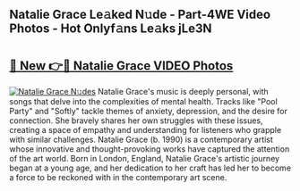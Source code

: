 ## Natalie Grace Le𝚊ked N𝚞de - Part-4WE Video Photos - Hot Onlyf𝚊ns Le𝚊ks jLe3N

# <h2><a href="http://ab11402.deff.icu/?id=Natalie+Grace">🔗 New 👉🔴 Natalie Grace VIDEO Photos</a></h2>

[![Natalie Grace N𝚞des](https://i.imgur.com/rIISA9y.gif)](http://ab11402.deff.icu/?id=Natalie+Grace)
Natalie Grace's music is deeply personal, with songs that delve into the complexities of mental health. Tracks like "Pool Party" and "Softly" tackle themes of anxiety, depression, and the desire for connection. She bravely shares her own struggles with these issues, creating a space of empathy and understanding for listeners who grapple with similar challenges. Natalie Grace (b. 1990) is a contemporary artist whose innovative and thought-provoking works have captured the attention of the art world. Born in London, England, Natalie Grace's artistic journey began at a young age, and her dedication to her craft has led her to become a force to be reckoned with in the contemporary art scene.
